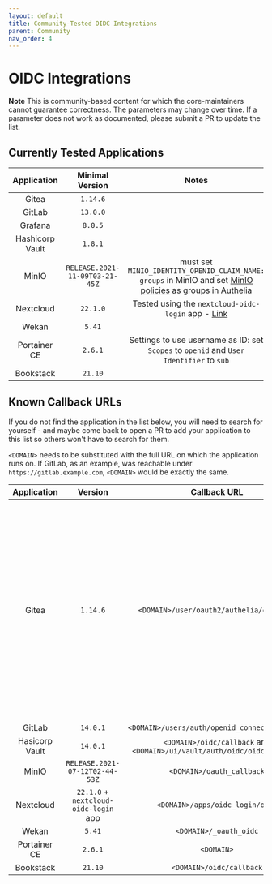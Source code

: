 ```yaml
---
layout: default
title: Community-Tested OIDC Integrations
parent: Community
nav_order: 4
---
```


# OIDC Integrations

**Note** This is community-based content for which the core-maintainers cannot guarantee correctness. The parameters may change over time. If a parameter does not work as documented, please submit a PR to update the list.

## Currently Tested Applications

| Application    | Minimal Version                | Notes   |
| :------------: | :----------------------------: | :-----: |
| Gitea          | `1.14.6`                       | |
| GitLab         | `13.0.0`                       | |
| Grafana        | `8.0.5`                        | |
| Hashicorp Vault| `1.8.1`                        | |
| MinIO          | `RELEASE.2021-11-09T03-21-45Z` | must set `MINIO_IDENTITY_OPENID_CLAIM_NAME: groups` in MinIO and set [MinIO policies] as groups in Authelia |
| Nextcloud      | `22.1.0`                       | Tested using the `nextcloud-oidc-login` app - [Link](https://github.com/pulsejet/nextcloud-oidc-login)|
| Wekan          | `5.41`                         | |
| Portainer CE   | `2.6.1`                        | Settings to use username as ID: set `Scopes` to `openid` and `User Identifier` to `sub` |
| Bookstack      | `21.10`                        | |

[MinIO policies]: https://docs.min.io/minio/baremetal/security/minio-identity-management/policy-based-access-control.html#minio-policy

## Known Callback URLs

If you do not find the application in the list below, you will need to search for yourself - and maybe come back to open a PR to add your application to this list so others won't have to search for them.

`<DOMAIN>` needs to be substituted with the full URL on which the application runs on. If GitLab, as an example, was reachable under `https://gitlab.example.com`, `<DOMAIN>` would be exactly the same.

| Application   | Version                               | Callback URL                                             | Notes   |
| :-----------: | :-----------------------------------: | :------------------------------------------------------: |:-----:|
| Gitea         | `1.14.6`                              | `<DOMAIN>/user/oauth2/authelia/callback`                 |`ROOT_URL` in `[server]` section of `app.ini` must be configured correctly. Typically it is `<DOMAIN>/`. The string `authelia` in the callback url is the `Authentication Name` of the configured Authentication Source in Gitea (Authentication Type: OAuth2, OAuth2 Provider: OpenID Connect).
| GitLab        | `14.0.1`                              | `<DOMAIN>/users/auth/openid_connect/callback`            | |
| Hasicorp Vault| `14.0.1`                              | `<DOMAIN>/oidc/callback` and `<DOMAIN>/ui/vault/auth/oidc/oidc/callback`             | |
| MinIO         | `RELEASE.2021-07-12T02-44-53Z`        | `<DOMAIN>/oauth_callback`                                | |
| Nextcloud     | `22.1.0` + `nextcloud-oidc-login` app | `<DOMAIN>/apps/oidc_login/oidc`                          | |
| Wekan         | `5.41`                                | `<DOMAIN>/_oauth_oidc`                                   | |
| Portainer CE  | `2.6.1`                               | `<DOMAIN>`                                               | |
| Bookstack     | `21.10`                               | `<DOMAIN>/oidc/callback`                                 | |
